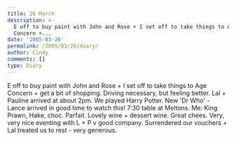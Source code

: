 ```yaml
---
title: 26 March
description: >-
  E off to buy paint with John and Rose + I set off to take things to Age
  Concern +...
date: '2005-03-26'
permalink: /2005/03/26/diary/
author: Cindy
comments: []
type: Diary
---
```


E off to buy paint with John and Rose + I set off to take things to Age Concern + get a bit of shopping. Driving necessary, but feeling better. Lal + Pauline arrived at about 2pm. We played Harry Potter. New 'Dr Who' - Lance arrived in good time to watch this! 7:30 table at Meltons. Me: King Prawn, Hake, choc. Parfait. Lovely wine + dessert wine. Great chees. Very, very nice eventing with L + P v good company. Surrendered our vouchers + Lal treated us to rest - very generous.
